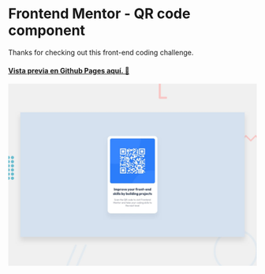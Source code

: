 # Frontend Mentor - QR code component
Thanks for checking out this front-end coding challenge.
#### [Vista previa en Github Pages aquí. 🚀](https://eibeel.github.io/QR-Code-Component/)

![Design preview for the QR code component coding challenge](./design/desktop-preview.jpg)
